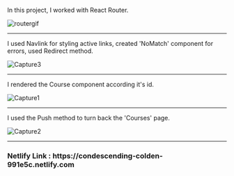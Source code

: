 In this project, I worked with React Router. 

![routergif](https://user-images.githubusercontent.com/57728302/71597017-9acf4480-2b0f-11ea-843b-364ff05c75b0.gif)

<hr>

I used Navlink for styling active links, created 'NoMatch' component for errors, used Redirect method. 

![Capture3](https://user-images.githubusercontent.com/57728302/71597278-83448b80-2b10-11ea-8956-2eb7ef720f69.PNG)

<hr>

 I rendered the Course component according it's id.
 
 ![Capture1](https://user-images.githubusercontent.com/57728302/71597325-b5ee8400-2b10-11ea-815b-000bb9f50906.PNG)
 
 <hr>
 
 I used the Push method to turn back the 'Courses' page.
 
 ![Capture2](https://user-images.githubusercontent.com/57728302/71597439-1ed5fc00-2b11-11ea-9adc-203ecbad9cd5.PNG)
 
 <hr>
 
 
 <h3>Netlify Link  : https://condescending-colden-991e5c.netlify.com</h3>
